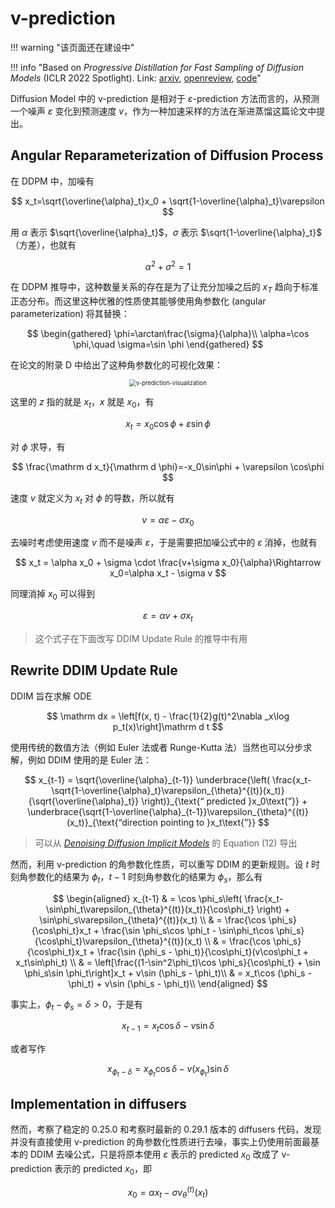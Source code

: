 <link rel="stylesheet" href="../../../css/counter.css" />

# v-prediction

!!! warning "该页面还在建设中"

!!! info "Based on *Progressive Distillation for Fast Sampling of Diffusion Models* (ICLR 2022 Spotlight). Link: [arxiv](https://arxiv.org/abs/2202.00512), [openreview](https://openreview.net/forum?id=TIdIXIpzhoI), [code](https://github.com/google-research/google-research/tree/master/diffusion_distillation)"

Diffusion Model 中的 v-prediction 是相对于 $\varepsilon$-prediction 方法而言的，从预测一个噪声 $\varepsilon$ 变化到预测速度 $v$，作为一种加速采样的方法在渐进蒸馏这篇论文中提出。

## Angular Reparameterization of Diffusion Process

在 DDPM 中，加噪有

$$
x_t=\sqrt{\overline{\alpha}_t}x_0 + \sqrt{1-\overline{\alpha}_t}\varepsilon
$$

用 $\alpha$ 表示 $\sqrt{\overline{\alpha}_t}$，$\sigma$ 表示 $\sqrt{1-\overline{\alpha}_t}$（方差），也就有

$$
\alpha^2 + \sigma^2=1
$$

在 DDPM 推导中，这种数量关系的存在是为了让充分加噪之后的 $x_T$ 趋向于标准正态分布。而这里这种优雅的性质使其能够使用角参数化 (angular parameterization) 将其替换：

$$
\begin{gathered}
    \phi=\arctan\frac{\sigma}{\alpha}\\
    \alpha=\cos \phi,\quad \sigma=\sin \phi
\end{gathered}
$$

在论文的附录 D 中给出了这种角参数化的可视化效果：

<div style="text-align:center;">
    <img src="../../imgs/diffusion/v-prediction-visualization.png" alt="v-prediction-visualization" style="zoom:67%;" />
</div>

这里的 $z$ 指的就是 $x_t$，$x$ 就是 $x_0$，有

$$
x_t = x_0\cos\phi + \varepsilon\sin\phi
$$

对 $\phi$ 求导，有

$$
\frac{\mathrm d x_t}{\mathrm d \phi}=-x_0\sin\phi + \varepsilon \cos\phi
$$

速度 $v$ 就定义为 $x_t$ 对 $\phi$ 的导数，所以就有

$$
v=\alpha \varepsilon - \sigma x_0
$$

去噪时考虑使用速度 $v$ 而不是噪声 $\varepsilon$，于是需要把加噪公式中的 $\varepsilon$ 消掉，也就有

$$
x_t = \alpha x_0 + \sigma \cdot \frac{v+\sigma x_0}{\alpha}\Rightarrow x_0=\alpha x_t - \sigma v
$$

同理消掉 $x_0$ 可以得到

$$
\varepsilon = \alpha v + \sigma x_t
$$

> 这个式子在下面改写 DDIM Update Rule 的推导中有用

## Rewrite DDIM Update Rule

DDIM 旨在求解 ODE

$$
\mathrm dx = \left[f(x, t) - \frac{1}{2}g(t)^2\nabla _x\log  p_t(x)\right]\mathrm d t
$$

使用传统的数值方法（例如 Euler 法或者 Runge-Kutta 法）当然也可以分步求解，例如 DDIM 使用的是 Euler 法：

$$
    x_{t-1} = \sqrt{\overline{\alpha}_{t-1}}
    \underbrace{\left( \frac{x_t-\sqrt{1-\overline{\alpha}_t}\varepsilon_{\theta}^{(t)}(x_t)}{\sqrt{\overline{\alpha}_t}} \right)}_{\text{“ predicted }x_0\text{”}}
    + \underbrace{\sqrt{1-\overline{\alpha}_{t-1}}\varepsilon_{\theta}^{(t)}(x_t)}_{\text{“direction pointing to }x_t\text{”}}
$$

> 可以从 [*Denoising Diffusion Implicit Models*](https://arxiv.org/abs/2010.02502) 的 Equation (12) 导出

然而，利用 v-prediction 的角参数化性质，可以重写 DDIM 的更新规则。设 $t$ 时刻角参数化的结果为 $\phi_{t}$，$t-1$ 时刻角参数化的结果为 $\phi_s$，那么有

$$
\begin{aligned}
    x_{t-1}
    & = \cos \phi_s\left( \frac{x_t-\sin\phi_t\varepsilon_{\theta}^{(t)}(x_t)}{\cos\phi_t} \right) + \sin\phi_s\varepsilon_{\theta}^{(t)}(x_t) \\
    & = \frac{\cos \phi_s}{\cos\phi_t}x_t + \frac{\sin \phi_s\cos \phi_t - \sin\phi_t\cos \phi_s}{\cos\phi_t}\varepsilon_{\theta}^{(t)}(x_t) \\
    & = \frac{\cos \phi_s}{\cos\phi_t}x_t + \frac{\sin (\phi_s - \phi_t)}{\cos\phi_t}(v\cos\phi_t + x_t\sin\phi_t) \\
    & = \left[\frac{(1-\sin^2\phi_t)\cos \phi_s}{\cos\phi_t} + \sin \phi_s\sin \phi_t\right]x_t + v\sin (\phi_s - \phi_t)\\
    & = x_t\cos (\phi_s - \phi_t) + v\sin (\phi_s - \phi_t)\\
\end{aligned}
$$

事实上，$\phi_t - \phi_s = \delta > 0$，于是有

$$
x_{t-1} = x_t\cos\delta - v\sin \delta
$$

或者写作

$$
x_{\phi_t - \delta}= x_{\phi_t}\cos\delta - v(x_{\phi_t})\sin\delta
$$

## Implementation in diffusers

然而，考察了稳定的 0.25.0 和考察时最新的 0.29.1 版本的 diffusers 代码，发现并没有直接使用 v-prediction 的角参数化性质进行去噪，事实上仍使用前面最基本的 DDIM 去噪公式，只是将原本使用 $\varepsilon$ 表示的 predicted $x_0$ 改成了 v-prediction 表示的 predicted $x_0$，即

$$
x_0=\alpha x_t - \sigma v_{\theta}^{(t)}(x_t)
$$